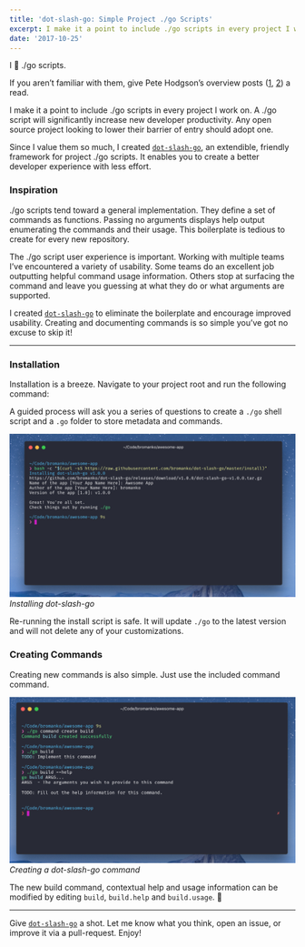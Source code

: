 ```yaml
---
title: 'dot-slash-go: Simple Project ./go Scripts'
excerpt: I make it a point to include ./go scripts in every project I work on. A ./go script will significantly increase new developer productivity. Any open source project looking to lower their barrier of entry should adopt one.
date: '2017-10-25'
---
```


I 💛 ./go scripts.

If you aren’t familiar with them, give Pete Hodgson’s overview posts ([1](https://www.thoughtworks.com/insights/blog/praise-go-script-part-i), [2](https://www.thoughtworks.com/insights/blog/praise-go-script-part-ii)) a read.

I make it a point to include ./go scripts in every project I work on. A ./go script will significantly increase new developer productivity. Any open source project looking to lower their barrier of entry should adopt one.

Since I value them so much, I created [`dot-slash-go`](https://github.com/bromanko/dot-slash-go), an extendible, friendly framework for project ./go scripts. It enables you to create a better developer experience with less effort.

### Inspiration

./go scripts tend toward a general implementation. They define a set of commands as functions. Passing no arguments displays help output enumerating the commands and their usage. This boilerplate is tedious to create for every new repository.

The ./go script user experience is important. Working with multiple teams I’ve encountered a variety of usability. Some teams do an excellent job outputting helpful command usage information. Others stop at surfacing the command and leave you guessing at what they do or what arguments are supported.

I created [`dot-slash-go`](https://github.com/bromanko/dot-slash-go) to eliminate the boilerplate and encourage improved usability. Creating and documenting commands is so simple you’ve got no excuse to skip it!

---

### Installation

Installation is a breeze. Navigate to your project root and run the following command:

<script src="https://gist.github.com/bromanko/abeffe7fd48dec0f903859890beba066.js"></script>

A guided process will ask you a series of questions to create a `./go` shell script and a `.go` folder to store metadata and commands.

![Installing dot-slash-go](/assets/img/posts/2017-10-25-dot-slash-go-simple-project-go-scripts/installing-dot-slash-go.png)
_Installing dot-slash-go_

Re-running the install script is safe. It will update `./go` to the latest version and will not delete any of your customizations.

### Creating Commands

Creating new commands is also simple. Just use the included command command.

![Creating Commands](/assets/img/posts/2017-10-25-dot-slash-go-simple-project-go-scripts/creating-commands.png)
_Creating a dot-slash-go command_

The new build command, contextual help and usage information can be modified by editing `build`, `build.help` and `build.usage`. 🎉

---

Give [`dot-slash-go`](https://github.com/bromanko/dot-slash-go) a shot. Let me know what you think, open an issue, or improve it via a pull-request. Enjoy!
